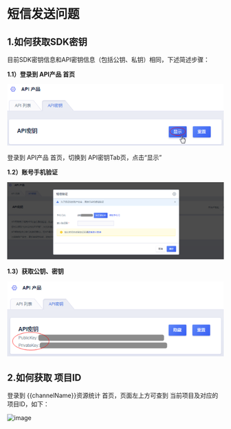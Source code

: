 # 短信发送问题



## 1.如何获取SDK密钥

目前SDK密钥信息和API密钥信息（包括公钥、私钥）相同，下述简述步骤：

**1.1）登录到 API产品 首页** 

![image](../images/短信服务usms_api密钥_01-1563792602875.png)

登录到 API产品 首页，切换到 API密钥Tab页，点击“显示”

**1.2）账号手机验证**

![image](../images/短信服务usms_api密钥_02.png)

**1.3）获取公钥、密钥**

![image](../images/短信服务usms_api密钥_03.png)

## 2.如何获取 项目ID

登录到 {{channelName}}资源统计 首页，页面左上方可查到 当前项目及对应的项目ID，如下：

![image](../images/{{channelName}}资源统计_项目id信息_190625.png)